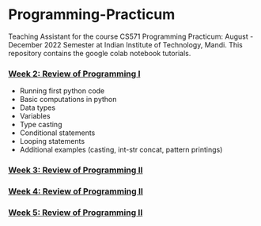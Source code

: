 # Programming-Practicum
Teaching Assistant for the course CS571 Programming Practicum: August - December 2022 Semester at Indian Institute of Technology, Mandi. This repository contains the google colab notebook tutorials.



### [Week 2: Review of Programming I](Week2.ipynb)
- Running first python code
- Basic computations in python
- Data types
- Variables
- Type casting
- Conditional statements
- Looping statements
- Additional examples (casting, int-str concat, pattern printings)


### [Week 3: Review of Programming II](Week3.ipynb)

### [Week 4: Review of Programming II](Week4.ipynb)

### [Week 5: Review of Programming II](Week5.ipynb)

